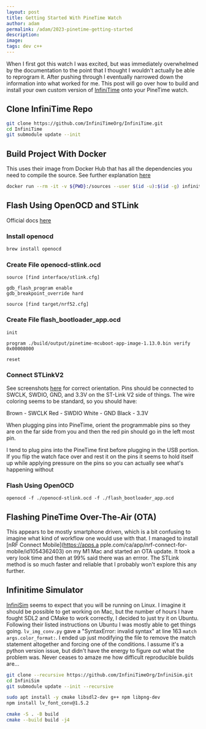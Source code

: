 ```yaml
---
layout: post
title: Getting Started With PineTime Watch
author: adam
permalink: /adam/2023-pinetime-getting-started
description: 
image: 
tags: dev c++
---
```


When I first got this watch I was excited, but was immediately overwhelmed by the documentation to the point that I thought I wouldn't actually be able to reprogram it.  After pushing through I eventually narrowed down the information into what worked for me.  This post will go over how to build and install your own custom version of [InfiniTime](https://github.com/InfiniTimeOrg/InfiniTime.git) onto your PineTime watch.

## Clone InfiniTime Repo

```bash
git clone https://github.com/InfiniTimeOrg/InfiniTime.git
cd InfiniTime
git submodule update --init
```

## Build Project With Docker

This uses their image from Docker Hub that has all the dependencies you need to compile the source. See further explanation [here](https://github.com/InfiniTimeOrg/InfiniTime/blob/main/doc/buildWithDocker.md)

```bash
docker run --rm -it -v ${PWD}:/sources --user $(id -u):$(id -g) infinitime/infinitime-build
```

## Flash Using OpenOCD and STLink

Official docs [here](https://github.com/InfiniTimeOrg/InfiniTime/blob/main/doc/openOCD.md)

### Install openocd

```bash
brew install openocd
```

### Create File openocd-stlink.ocd

```
source [find interface/stlink.cfg]

gdb_flash_program enable
gdb_breakpoint_override hard

source [find target/nrf52.cfg]
```

### Create File flash_bootloader_app.ocd

```
init

program ./build/output/pinetime-mcuboot-app-image-1.13.0.bin verify 0x00008000

reset
```

### Connect STLinkV2

See screenshots [here](https://github.com/InfiniTimeOrg/InfiniTime/blob/main/doc/openOCD.md#connect-the-stlinkv2-to-the-pinetime) for correct orientation.  Pins should be connected to SWCLK, SWDIO, GND, and 3.3V on the ST-Link V2 side of things.  The wire coloring seems to be standard, so you should have:

Brown - SWCLK
Red - SWDIO
White - GND
Black - 3.3V

When plugging pins into PineTime, orient the programmable pins so they are on the far side from you and then the red pin should go in the left most pin.  

I tend to plug pins into the PineTime first before plugging in the USB portion.  If you flip the watch face over and rest it on the pins it seems to hold itself up while applying pressure on the pins so you can actually see what's happening without 

### Flash Using OpenOCD

```
openocd -f ./openocd-stlink.ocd -f ./flash_bootloader_app.ocd
```

## Flashing PineTime Over-The-Air (OTA)

This appears to be mostly smartphone driven, which is a bit confusing to imagine what kind of workflow one would use with that.  I managed to install [nRF Connect Mobile](https://apps.a pple.com/ca/app/nrf-connect-for-mobile/id1054362403) on my M1 Mac and started an OTA update.  It took a very look time and then at 99% said there was an errror.  The STLink method is so much faster and reliable that I probably won't explore this any further.

## Infinitime Simulator

[InfiniSim](https://github.com/InfiniTimeOrg/InfiniSim) seems to expect that you will be running on Linux.  I imagine it should be possible to get working on Mac, but the number of hours I have fought SDL2 and CMake to work correctly, I decided to just try it on Ubuntu.  Following their listed instructions on Ubuntu I was mostly able to get things going.  `lv_img_conv.py` gave a "SyntaxError: invalid syntax" at line 163 `match args.color_format:`.  I ended up just modifying the file to remove the match statement altogether and forcing one of the conditions.  I assume it's a python version issue, but didn't have the energy to figure out what the problem was.  Never ceases to amaze me how difficult reproducible builds are...

```bash
git clone --recursive https://github.com/InfiniTimeOrg/InfiniSim.git
cd InfiniSim
git submodule update --init --recursive

sudo apt install -y cmake libsdl2-dev g++ npm libpng-dev
npm install lv_font_conv@1.5.2

cmake -S . -B build
cmake --build build -j4
```